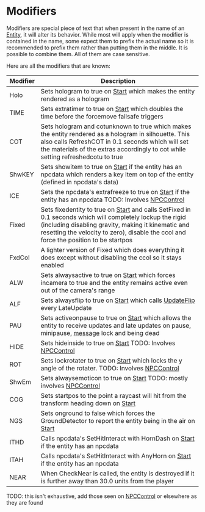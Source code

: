 # Modifiers

Modifiers are special piece of text that when present in the name of an [Entity](../Entity.md), it will alter its behavior. While most will apply when the modifier is contained in the name, some expect them to prefix the actual name so it is recommended to prefix them rather than putting them in the middle. It is possible to combine them. All of them are case sensitive.

Here are all the modifiers that are known:

|Modifier|Description|
|--------|-----------|
|Holo|Sets hologram to true on [Start](Start.md) which makes the entity rendered as a hologram|
|TIME|Sets extratimer to true on [Start](Start.md) which doubles the time before the forcemove failsafe triggers|
|COT|Sets hologram and cotunknown to true which makes the entity rendered as a hologram in silhouette. This also calls RefreshCOT in 0.1 seconds which will set the materials of the extras accordingly to cot while setting refreshedcotu to true|
|ShwKEY|Sets showitem to true on [Start](Start.md) if the entity has an npcdata which renders a key item on top of the entity (defined in npcdata's data)|
|ICE|Sets the npcdata's extrafreeze to true on [Start](Start.md) if the entity has an npcdata TODO: Involves [NPCControl](../NPCControl/NPCControl.md)|
|Fixed|Sets fixedentity to true on [Start](Start.md) and calls SetFixed in 0.1 seconds which will completely lockup the rigid (including disabling gravity, making it kinematic and resetting the velocity to zero), disable the ccol and force the position to be startpos|
|FxdCol|A lighter version of Fixed which does everything it does except without disabling the ccol so it stays enabled|
|ALW|Sets alwaysactive to true on [Start](Start.md) which forces incamera to true and the entity remains active even out of the camera's range|
|ALF|Sets alwaysflip to true on [Start](Start.md) which calls [UpdateFlip](Update%20process/UpdateFlip.md) every LateUpdate|
|PAU|Sets activeonpause to true on [Start](Start.md) which allows the entity to receive updates and late updates on pause, minipause, [message](../../SetText/Global%20vars%20used/message.md) lock and being dead|
|HIDE|Sets hideinside to true on [Start](Start.md) TODO: Involves [NPCControl](../NPCControl/NPCControl.md)|
|ROT|Sets lockrotater to true on [Start](Start.md) which locks the y angle of the rotater. TODO: Involves [NPCControl](../NPCControl/NPCControl.md)|
|ShwEm|Sets alwaysemoticon to true on [Start](Start.md) TODO: mostly involves [NPCControl](../NPCControl/NPCControl.md)|
|COG|Sets startpos to the point a raycast will hit from the transform heading down on [Start](Start.md)|
|NGS|Sets onground to false which forces the GroundDetector to report the entity being in the air on [Start](Start.md)|
|ITHD|Calls npcdata's SetHitInteract with HornDash on [Start](Start.md) if the entity has an npcdata|
|ITAH|Calls npcdata's SetHitInteract with AnyHorn on [Start](Start.md) if the entity has an npcdata|
|NEAR|When CheckNear is called, the entity is destroyed if it is further away than 30.0 units from the player|

TODO: this isn't exhaustive, add those seen on [NPCControl](../NPCControl/NPCControl.md) or elsewhere as they are found
